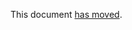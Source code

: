 This document [has moved].

[has moved]: https://github.com/dart-lang/language/blob/master/accepted/future-releases/base-interface-final/feature-specification.md
